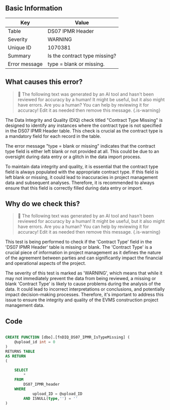 ## Basic Information
| Key         | Value          |
|-------------|----------------|
| Table       | DS07 IPMR Header |
| Severity    | WARNING |
| Unique ID   | 1070381   |
| Summary     | Is the contract type missing? |
| Error message | type = blank or missing. |

## What causes this error?

> :robot: The following text was generated by an AI tool and hasn't been reviewed for accuracy by a human! It might be useful, but it also might have errors. Are you a human? You can help by reviewing it for accuracy! Edit it as needed then remove this message.
{.is-warning}

The Data Integrity and Quality (DIQ) check titled "Contract Type Missing" is designed to identify any instances where the contract type is not specified in the DS07 IPMR Header table. This check is crucial as the contract type is a mandatory field for each record in the table.

The error message "type = blank or missing" indicates that the contract type field is either left blank or not provided at all. This could be due to an oversight during data entry or a glitch in the data import process. 

To maintain data integrity and quality, it is essential that the contract type field is always populated with the appropriate contract type. If this field is left blank or missing, it could lead to inaccuracies in project management data and subsequent analyses. Therefore, it is recommended to always ensure that this field is correctly filled during data entry or import.
## Why do we check this?

> :robot: The following text was generated by an AI tool and hasn't been reviewed for accuracy by a human! It might be useful, but it also might have errors. Are you a human? You can help by reviewing it for accuracy! Edit it as needed then remove this message.
{.is-warning}

This test is being performed to check if the 'Contract Type' field in the 'DS07 IPMR Header' table is missing or blank. The 'Contract Type' is a crucial piece of information in project management as it defines the nature of the agreement between parties and can significantly impact the financial and operational aspects of the project. 

The severity of this test is marked as 'WARNING', which means that while it may not immediately prevent the data from being reviewed, a missing or blank 'Contract Type' is likely to cause problems during the analysis of the data. It could lead to incorrect interpretations or conclusions, and potentially impact decision-making processes. Therefore, it's important to address this issue to ensure the integrity and quality of the EVMS construction project management data.
## Code

```sql

CREATE FUNCTION [dbo].[fnDIQ_DS07_IPMR_IsTypeMissing] (
	@upload_id int = 0
)
RETURNS TABLE
AS RETURN
(
	
	SELECT 
		*
	FROM
		DS07_IPMR_header
	WHERE
			upload_ID = @upload_ID
		AND ISNULL(type,'') = ''
)
```
